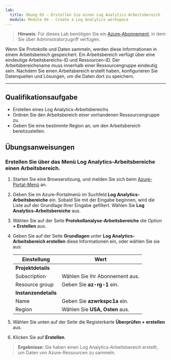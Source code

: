 ```yaml
---
lab:
  title: Übung 03 – Erstellen Sie einen Log Analytics-Arbeitsbereich
  module: Module 04 - Create a Log Analytics workspace
---
```



>**Hinweis**: Für dieses Lab benötigen Sie ein [Azure-Abonnement](https://azure.microsoft.com/en-us/free/?azure-portal=true), in dem Sie über Administratorzugriff verfügen. 


Wenn Sie Protokolle und Daten sammeln, werden diese Informationen in einem Arbeitsbereich gespeichert. Ein Arbeitsbereich verfügt über eine eindeutige Arbeitsbereichs-ID und Ressourcen-ID. Der Arbeitsbereichsname muss innerhalb einer Ressourcengruppe eindeutig sein. Nachdem Sie einen Arbeitsbereich erstellt haben, konfigurieren Sie Datenquellen und Lösungen, um die Daten dort zu speichern. 

---

## Qualifikationsaufgabe

- Erstellen eines Log Analytics-Arbeitsbereichs
- Ordnen Sie den Arbeitsbereich einer vorhandenen Ressourcengruppe zu.
- Geben Sie eine bestimmte Region an, um den Arbeitsbereich bereitzustellen.

## Übungsanweisungen 

### Erstellen Sie über das Menü Log Analytics-Arbeitsbereiche einen Arbeitsbereich.

1. Starten Sie eine Browsersitzung, und melden Sie sich beim [Azure-Portal-Menü](https://portal.azure.com/) an.
   
2. Geben Sie im Azure-Portalmenü im Suchfeld **Log Analytics-Arbeitsbereiche** ein. Sobald Sie mit der Eingabe beginnen, wird die Liste auf der Grundlage Ihrer Eingabe gefiltert. Wählen Sie **Log Analytics-Arbeitsbereiche** aus.

4. Wählen Sie auf der Seite **Protokollanalyse-Arbeitsbereiche** die Option **+ Erstellen** aus.

5. Geben Sie auf der Seite **Grundlagen** unter **Log Analytics-Arbeitsbereich erstellen** diese Informationen ein, oder wählen Sie sie aus:
   
   |Einstellung|Wert|
   |---|---|
   |**Projektdetails**|
   |Subscription|Wählen Sie Ihr Abonnement aus.|
   |Resource group|Geben Sie **az-rg-1** ein.|
   |**Instanzendetails**|
   |Name|Geben Sie **azwrkspc1a** ein.|
   |Region|Wählen Sie **USA, Osten** aus.|

6. Wählen Sie unten auf der Seite die Registerkarte **Überprüfen + erstellen** aus.
  
8. Klicken Sie auf **Erstellen**.

> **Ergebnisse:** Sie haben einen Log Analytics-Arbeitsbereich erstellt, um Daten von Azure-Ressourcen zu sammeln.
